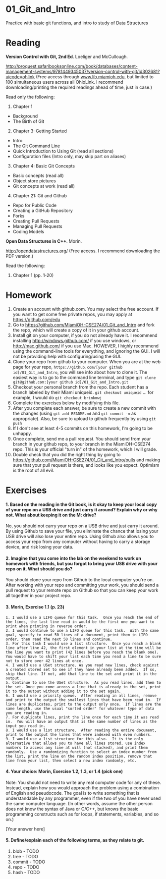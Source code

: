 01_Git_and_Intro
================

Practice with basic git functions, and intro to study of Data Structures

Reading
=======

**Version Control with Git, 2nd Ed**. Loeliger and McCullough. 

http://proquest.safaribooksonline.com/book/databases/content-management-systems/9781449345037/version-control-with-git/id302681?uicode=ohlink (Free access through www.lib.miamioh.edu, but limited to 100 simultaneous users across all OhioLink. I recommend downloading/printing the required readings ahead of time, just in case.)

Read only the following:

1. Chapter 1
  * Background
  * The Birth of Git
2. Chapter 3: Getting Started
  * Intro
  * The Git Command Line
  * Quick Introduction to Using Git (read all sections)
  * Configuration files (Intro only, may skip part on aliases)
3. Chapter 4: Basic Git Concepts
  * Basic concepts (read all)
  * Object store pictures
  * Git concepts at work (read all)
4. Chapter 21: Git and Github
  * Repo for Public Code
  * Creating a GitHub Repository
  * Forks
  * Creating Pull Requests
  * Managing Pull Requests
  * Coding Models

**Open Data Structures in C++**. Morin. 

http://opendatastructures.org/ (Free access. I recommend downloading the PDF version.)

Read the following:

1. Chapter 1 (pp. 1-20)

Homework
========

1. Create an account with github.com. You may select the free account. If you want to get some free private repos, you may apply at https://github.com/edu
2. Go to https://github.com/MiamiOH-CSE274/01_Git_and_Intro and fork the repo, which will create a copy of it in your github account.
3. Install git on your computer, if you do not already have it. I recommend installing http://windows.github.com/ if you use windows, or http://mac.github.com/ if you use Mac. HOWEVER, I highly recommend using the command-line tools for everything, and ignoring the GUI. I will not be providing help with configuring/using the GUI.
4. Clone your repo from github to your computer. When you are at the web page for your repo, `https://github.com/[your github id]/01_Git_and_Intro`, you will see info about how to clone it. The easiest way is to go to the command line terminal, and type `git clone git@github.com:[your github id]/01_Git_and_Intro.git`
5. Checkout your personal branch from the repo. Each student has a branch labeled by their Miami uniqueid. `git checkout uniqueid` ... for example, I would do `git checkout brinkmwj`
6. Complete the exercises below by modifying this file.
7. After you complete each answer, be sure to create a new commit with the changes (using `git add README.md` and `git commit -m` as appropriate). Also, be sure to upload to github frequently by using `git push`
8. If I don't see at least 4-5 commits on this homework, I'm going to be unhappy.
9. Once complete, send me a pull request. You should send from your branch in your github repo, to your branch in the MiamiOH-CSE274 repo. This is your official "turn in" of the homework, which I will grade.
10. Double check that you did the right thing by going to https://github.com/MiamiOH-CSE274/01_Git_and_Intro/pulls and making sure that your pull request is there, and looks like you expect. Optimism is the root of all evil.

Exercises
=========

#### 1. Based on the reading in the Git book, is it okay to keep your local copy of your repo on a USB drive and just carry it around? Explain why or why not. What about keeping it on the M: drive?

No, you should not carry your repo on a USB drive and just carry it around.  By using Github to save your file, you eliminate the chance that losing your USB drive will also lose your entire repo.  Using Github also allows you to access your repo from any computer without having to carry a storage device, and risk losing your data.

#### 2. Imagine that you come into the lab on the weekend to work on homework with friends, but you forgot to bring your USB drive with your repo on it. What should you do?

You should clone your repo from Github to the local computer you're on. After working with your repo and committing your work, you should send a pull request to your remote repo on Github so that you can keep your work all together in your project repo.

#### 3. Morin, Exercise 1.1 (p. 23)

	1. I would use a LIFO queue for this task.  Once you reach the end of the lines, the last line read in would be the first one you want to print when printing in reverse order.
	2. I would continue to use a LIFO queue for this task.  With the same goal, specify to read 50 lines of a document, print them in LIFO order, then read the next 50 lines and continue.
	3. For this task I would use a list structure.  Once you reach a blank line after line 42, the first element in your list at the time will be the line you want to print (42 lines before you reach the blank one).  You would have to shift your list each time you read a line to be sure not to store over 42 lines at once.
	4. I would use a USet structure. As you read new lines, check against a created stored set to see if they have already been added.  If so, skip that line. If not, add that line to the set and print it in the output.
	5. Continue to use the USet structure.  As you read lines, add them to the set. Once you come across a line that is already in the set, print it to the output without adding it to the set again.
	6. I would use a priority queue.  After reading in all lines, remove and print to the output the smallest lines that have been read in.  If lines are duplicates, print to the output only once.  If lines are the same length, use the usual "sorted order" for whatever type of data you are reading in.
	7. For duplicate lines, print the line once for each time it was read in.  You will have an output that is the same number of lines as the input you read in.
	8. I would use a list structure.  After reading the entire document, print to the output the lines that were indexed with even numbers.
	9. I would use a list structure for this also.  It is the only alternative that allows you to have all lines stored, use index numbers to access any line at will (not stacked), and print them randomly.  Use a randomizing function to select an index number from the list, print the line on the random index position, remove that line from your list, then select a new index randomly, etc. 

#### 4. Your choice: Morin, Exercise 1.2, 1.3, or 1.4 (pick one)

Note: You should not need to write any real computer code for any of these. Instead, explain how you would approach the problem using a combination of English and pseudocode. The goal is to write something that is understandable by any programmer, even if the two of you have never used the same computer language. (In other words, assume the other person does not know the syntax of Java or C/C++, but knows the basic programming constructs such as for loops, if statements, variables, and so on.)

[Your answer here]

#### 5. Define/explain each of the following terms, as they relate to git.

1. blob - TODO
2. tree - TODO
3. commit - TODO
4. repo - TODO
5. hash - TODO
